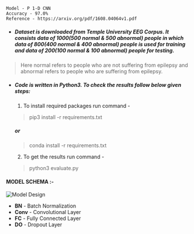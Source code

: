 ```
Model - P 1-D CNN
Accuracy - 97.0% 
Reference - https://arxiv.org/pdf/1608.04064v1.pdf 
```
- ##### Dataset is downloaded from Temple University EEG Corpus. It consists data of 1000(500 normal & 500 abnormal) people in which data of 800(400 normal & 400 abnormal) people is used for training and data of 200(100 normal & 100 abnormal) people for testing.

> Here normal refers to people who are not suffering from epilepsy and abnormal refers to people who are suffering from epilepsy. 
- ##### Code is written in Python3. To check the results follow below given steps:

  1. To install required packages run command -
   > pip3 install -r requirements.txt
     #####   or
   > conda install -r requirements.txt
  2. To get the results run command -
   > python3 evaluate.py 
   
 ####      
   
#### **MODEL SCHEMA :-** 

  ![Model Design](https://github.com/Adi-repo/Capstone_Project_2020/blob/master/images/Model_design.png)


- __BN__ - Batch Normalization
- __Conv__ - Convolutional Layer
- __FC__ - Fully Connected Layer
- __DO__ - Dropout Layer
